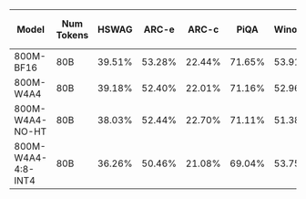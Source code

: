 | Model                     | Num Tokens | HSWAG   | ARC-e   | ARC-c   | PiQA   | Winogrande | C4 Val Loss |
|---------------------------|------------|---------|---------|---------|--------|------------|--------------|
| 800M-BF16           | 80B | 39.51%  | 53.28%  | 22.44%  | 71.65% | 53.91%    | 2.461  | 
| 800M-W4A4           | 80B | 39.18%  | 52.40%  | 22.01%  | 71.16% | 52.96%   | 2.494  |
| 800M-W4A4-NO-HT     | 80B | 38.03%  | 52.44%  | 22.70%  | 71.11% | 51.38%    | 2.517 |
| 800M-W4A4-4:8-INT4  | 80B | 36.26%  | 50.46%  | 21.08%  | 69.04% | 53.75%    | 2.589 |
